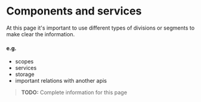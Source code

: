 # Components and services

At this page it's important to use different types of divisions or segments to make clear the information.

#### e.g.

- scopes
- services
- storage
- important relations with another apis

> **TODO:** Complete information for this page